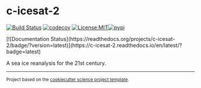 c-icesat-2
==============================
[![Build Status](https://github.com/mollymwieringa/c-icesat-2/workflows/Tests/badge.svg)](https://github.com/mollymwieringa/c-icesat-2/actions)
[![codecov](https://codecov.io/gh/mollymwieringa/c-icesat-2/branch/main/graph/badge.svg)](https://codecov.io/gh/mollymwieringa/c-icesat-2)
[![License:MIT](https://img.shields.io/badge/License-MIT-lightgray.svg?style=flt-square)](https://opensource.org/licenses/MIT)[![pypi](https://img.shields.io/pypi/v/c-icesat-2.svg)](https://pypi.org/project/c-icesat-2)
<!-- [![conda-forge](https://img.shields.io/conda/dn/conda-forge/c-icesat-2?label=conda-forge)](https://anaconda.org/conda-forge/c-icesat-2) -->[![Documentation Status](https://readthedocs.org/projects/c-icesat-2/badge/?version=latest)](https://c-icesat-2.readthedocs.io/en/latest/?badge=latest)


A sea ice reanalysis for the 21st century.

--------

<p><small>Project based on the <a target="_blank" href="https://github.com/jbusecke/cookiecutter-science-project">cookiecutter science project template</a>.</small></p>
